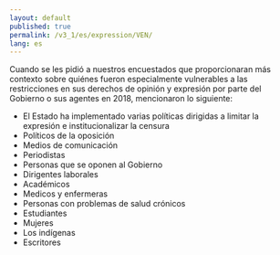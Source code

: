```yaml
---
layout: default
published: true
permalink: /v3_1/es/expression/VEN/
lang: es
---
```


Cuando se les pidió a nuestros encuestados que proporcionaran más contexto sobre quiénes fueron especialmente vulnerables a las restricciones en sus derechos de opinión y expresión por parte del Gobierno o sus agentes en 2018, mencionaron lo siguiente:
-	El Estado ha implementado varias políticas dirigidas a limitar la expresión e institucionalizar la censura
-	Políticos de la oposición
-	Medios de comunicación
-	Periodistas
-	Personas que se oponen al Gobierno
-	Dirigentes laborales
-	Académicos
-	Medicos y enfermeras
-	Personas con problemas de salud crónicos
-	Estudiantes
-	Mujeres
-	Los indígenas
-	Escritores

